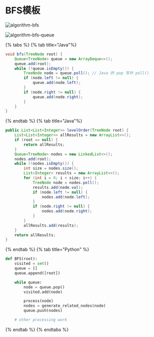 # BFS模板

![algorithm-bfs](https://i.loli.net/2020/09/09/R9o6buwtjcaMfdP.png)

![algorithm-bfs-queue](https://i.loli.net/2020/09/09/n9ZAc62mhibNWkd.gif)

{% tabs %}
{% tab title="Java"%}
```java
void bfs(TreeNode root) {
    Queue<TreeNode> queue = new ArrayDeque<>();
    queue.add(root);
    while (!queue.isEmpty()) {
        TreeNode node = queue.poll(); // Java 的 pop 写作 poll()
        if (node.left != null) {
            queue.add(node.left);
        }
        if (node.right != null) {
            queue.add(node.right);
        }
    }
}
```
{% endtab %}
{% tab title="Java"%}
```java
public List<List<Integer>> levelOrder(TreeNode root) {
    List<List<Integer>> allResults = new ArrayList<>();
    if (root == null) {
        return allResults;
    }
    Queue<TreeNode> nodes = new LinkedList<>();
    nodes.add(root);
    while (!nodes.isEmpty()) {
        int size = nodes.size();
        List<Integer> results = new ArrayList<>();
        for (int i = 0; i < size; i++) {
            TreeNode node = nodes.poll();
            results.add(node.val);
            if (node.left != null) {
                nodes.add(node.left);
            }
            if (node.right != null) {
                nodes.add(node.right);
            }
        }
        allResults.add(results);
    }
    return allResults;
}
```
{% endtab %}
{% tab title="Python" %}
```python
def BFS(root):
    visited = set()
    queue = []
    queue.append([root])

    while queue:
        node = queue.pop()
        visited.add(node)

        process(node)
        nodes = generate_related_nodes(node)
        queue.push(nodes)

    # other processing work
```
{% endtab %}
{% endtabs %}

